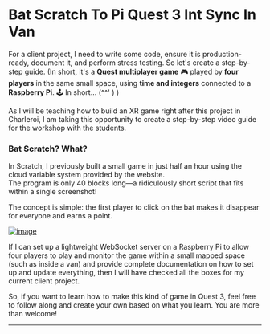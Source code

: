#  Bat Scratch To Pi Quest 3 Int Sync In Van

For a client project, I need to write some code, ensure it is production-ready, document it, and perform stress testing. So let's create a step-by-step guide.   (In short, it's a **Quest multiplayer game** 🎮 played by **four players** in the same small space, using **time and integers** connected to a **Raspberry Pi**. 🕹️ In short... (^^' )  )

As I will be teaching how to build an XR game right after this project in Charleroi, I am taking this opportunity to create a step-by-step video guide for the workshop with the students.  

### Bat Scratch? What?  

In Scratch, I previously built a small game in just half an hour using the cloud variable system provided by the website.  
The program is only 40 blocks long—a ridiculously short script that fits within a single screenshot!  

The concept is simple: the first player to click on the bat makes it disappear for everyone and earns a point.  

[![image](https://github.com/user-attachments/assets/dd796b72-f4f3-42ca-bab2-4023f4ba43b7)](https://scratch.mit.edu/projects/966307753/editor/)  

If I can set up a lightweight WebSocket server on a Raspberry Pi to allow four players to play and monitor the game within a small mapped space (such as inside a van) and provide complete documentation on how to set up and update everything, then I will have checked all the boxes for my current client project.  

So, if you want to learn how to make this kind of game in Quest 3, feel free to follow along and create your own based on what you learn. You are more than welcome!  

-------------------------
